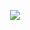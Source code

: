 <p align='center'> <img src='https://img.shields.io/static/v1?label=&message=WHY NOT YOU ?&color=red'> </p>
